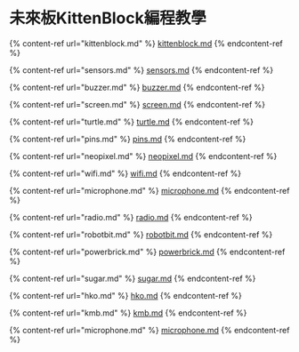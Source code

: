 # 未來板KittenBlock編程教學

{% content-ref url="kittenblock.md" %}
[kittenblock.md](kittenblock.md)
{% endcontent-ref %}

{% content-ref url="sensors.md" %}
[sensors.md](sensors.md)
{% endcontent-ref %}

{% content-ref url="buzzer.md" %}
[buzzer.md](buzzer.md)
{% endcontent-ref %}

{% content-ref url="screen.md" %}
[screen.md](screen.md)
{% endcontent-ref %}

{% content-ref url="turtle.md" %}
[turtle.md](turtle.md)
{% endcontent-ref %}

{% content-ref url="pins.md" %}
[pins.md](pins.md)
{% endcontent-ref %}

{% content-ref url="neopixel.md" %}
[neopixel.md](neopixel.md)
{% endcontent-ref %}

{% content-ref url="wifi.md" %}
[wifi.md](wifi.md)
{% endcontent-ref %}

{% content-ref url="microphone.md" %}
[microphone.md](microphone.md)
{% endcontent-ref %}

{% content-ref url="radio.md" %}
[radio.md](radio.md)
{% endcontent-ref %}

{% content-ref url="robotbit.md" %}
[robotbit.md](robotbit.md)
{% endcontent-ref %}

{% content-ref url="powerbrick.md" %}
[powerbrick.md](powerbrick.md)
{% endcontent-ref %}

{% content-ref url="sugar.md" %}
[sugar.md](sugar.md)
{% endcontent-ref %}

{% content-ref url="hko.md" %}
[hko.md](hko.md)
{% endcontent-ref %}

{% content-ref url="kmb.md" %}
[kmb.md](kmb.md)
{% endcontent-ref %}

{% content-ref url="microphone.md" %}
[microphone.md](microphone.md)
{% endcontent-ref %}
